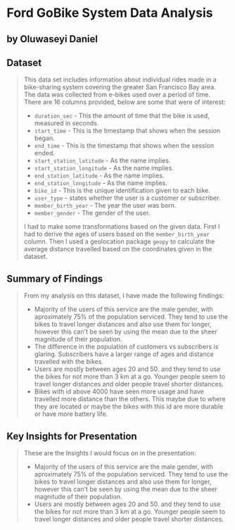 # Ford GoBike System Data Analysis

## by Oluwaseyi Daniel

## Dataset

> This data set includes information about individual rides made in a bike-sharing system covering the greater San Francisco Bay area. The data was collected from e-bikes used over a period of time. There are 16 columns provided, below are some that were of interest:  
>
>* `duration_sec` - This the amount of time that the bike is used, measured in seconds.
>* ``start_time`` - This is the timestamp that shows when the session began.
>* ``end_time`` - This is the timestamp that shows when the session ended.
>* ``start_station_latitude`` - As the name implies.
>* ``start_station_longitude`` - As the name implies.
>* ``end_station_latitude`` - As the name implies.
>* ``end_station_longitude``  - As the name implies.
>* ``bike_id`` - This is the unique identification given to each bike.
>* ``user_type`` - states whether the user is a customer or subscriber.
>* ``member_birth_year`` - The year the user was born.
>* ``member_gender`` - The gender of the user.
>
> I had to make some transformations based on the given data. First I had to derive the ages of users based on the `member_birth_year` column. Then I used a geolocation package `geopy` to calculate the average distance travelled based on the coordinates given in the dataset.

## Summary of Findings
  > From my analysis on this dataset, I have made the following findings:  
  >
  > * Majority of the users of this service are the male gender, with aproximately 75% of the population serviced. They tend to use the bikes to travel longer distances and also use them for longer, however this can't be seen by using the mean due to the sheer magnitude of their population.  
  > * The difference in the population of customers vs subscribers is glaring. Subscribers have a larger range of ages and distance travelled with the bikes.
  > * Users are mostly between ages 20 and 50. and they tend to use the bikes for not more than 3 km at a go. Younger people seem to travel longer distances and older people travel shorter distances.  
  > * Bikes with id above 4000 have seen more usage and have travelled more distance than the others. This maybe due to where they are located or maybe the bikes with this id are more durable or have more battery life.  

## Key Insights for Presentation
 > These are the Insights I would focus on in the presentation:  
 >
 > * Majority of the users of this service are the male gender, with aproximately 75% of the population serviced. They tend to use the bikes to travel longer distances and also use them for longer, however this can't be seen by using the mean due to the sheer magnitude of their population. 
 > * Users are mostly between ages 20 and 50. and they tend to use the bikes for not more than 3 km at a go. Younger people seem to travel longer distances and older people travel shorter distances.